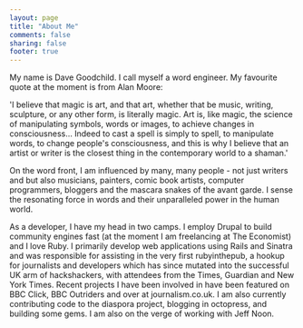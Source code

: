 ```yaml
---
layout: page
title: "About Me"
comments: false
sharing: false
footer: true
---
```


My name is Dave Goodchild. I call myself a word engineer. My favourite quote at the moment is from Alan Moore:

'I believe that magic is art, and that art, whether that be music, writing, sculpture, or any other form, is literally magic. Art is, like magic, the science of manipulating symbols, words or images, to achieve changes in consciousness… Indeed to cast a spell is simply to spell, to manipulate words, to change people's consciousness, and this is why I believe that an artist or writer is the closest thing in the contemporary world to a shaman.'

On the word front, I am influenced by many, many people - not just writers and but also musicians, painters, comic book artists, computer programmers, bloggers and the mascara snakes of the avant garde. I sense the resonating force in words and their unparalleled power in the human world.

As a developer, I have my head in two camps. I employ Drupal to build community engines fast (at the moment I am freelancing at The Economist) and I love Ruby. I primarily develop web applications using Rails and Sinatra and was responsible for assisting in the very first rubyinthepub, a hookup for journalists and developers which has since mutated into the successful UK arm of hackshackers, with attendees from the Times, Guardian and New York Times. Recent projects I have been involved in have been featured on BBC Click, BBC Outriders and over at journalism.co.uk. I am also currently contributing code to the diaspora project, blogging in octopress, and building some gems. I am also on the verge of working with Jeff Noon.



